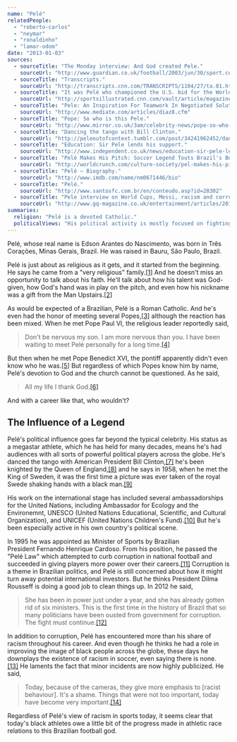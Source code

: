 ```yaml
---
name: "Pelé"
relatedPeople:
  - "roberto-carlos"
  - "neymar"
  - "ronaldinho"
  - "lamar-odom"
date: "2013-01-03"
sources:
  - sourceTitle: "The Monday interview: And God created Pele."
    sourceUrl: "http://www.guardian.co.uk/football/2003/jun/30/sport.comment"
  - sourceTitle: "Transcripts."
    sourceUrl: "http://transcripts.cnn.com/TRANSCRIPTS/1104/27/ta.01.html"
  - sourceTitle: "It was Pelé who championed the U.S. bid for the World Cup."
    sourceUrl: "http://sportsillustrated.cnn.com/vault/article/magazine/MAG1005315/index.htm"
  - sourceTitle: "Pele: An Inspiration For Teamwork In Negotiated Solutions."
    sourceUrl: "http://www.mediate.com/articles/diaz8.cfm"
  - sourceTitle: "Pope: So who is this Pele."
    sourceUrl: "http://www.mirror.co.uk/3am/celebrity-news/pope-so-who-is-this-pele-554910"
  - sourceTitle: "Dancing the tango with Bill Clinton."
    sourceUrl: "http://peleoutofcontext.tumblr.com/post/34241962452/dancing-the-tango-with-bill-clinton"
  - sourceTitle: "Education: Sir Pele lends his support."
    sourceUrl: "http://www.independent.co.uk/news/education-sir-pele-lends-his-support-1286703.html"
  - sourceTitle: "Pelé Makes His Pitch: Soccer Legend Touts Brazil's Boom, World Cup 2012."
    sourceUrl: "http://worldcrunch.com/culture-society/pel-makes-his-pitch-soccer-legend-touts-brazil-s-boom-world-cup-2014/c3s4580/#.UOINb2_Adf0"
  - sourceTitle: "Pelé – Biography."
    sourceUrl: "http://www.imdb.com/name/nm0671446/bio"
  - sourceTitle: "Pelé."
    sourceUrl: "http://www.santosfc.com.br/en/conteudo.asp?id=28302"
  - sourceTitle: "Pele interview on World Cups, Messi, racism and corruption in football."
    sourceUrl: "http://www.gq-magazine.co.uk/entertainment/articles/2012-05/04/pele-interview-football-messi-fifa-racism"
summaries:
  religion: "Pelé is a devoted Catholic."
  politicalViews: "His political activity is mostly focused on fighting corruption in Brazilian politics."
---
```


Pelé, whose real name is Edson Arantes do Nascimento, was born in Três Corações, Minas Gerais, Brazil. He was raised in Bauru, São Paulo, Brazil.

Pelé is just about as religious as it gets, and it started from the beginning. He says he came from a "very religious" family.<a class="source-citation" href="#http%3A%2F%2Fwww.guardian.co.uk%2Ffootball%2F2003%2Fjun%2F30%2Fsport.comment" title="The Monday interview: And God created Pele.">[1]</a> And he doesn't miss an opportunity to talk about his faith. He'll talk about how his talent was God-given, how God's hand was in play on the pitch, and even how his nickname was a gift from the Man Upstairs.<a class="source-citation" href="#http%3A%2F%2Ftranscripts.cnn.com%2FTRANSCRIPTS%2F1104%2F27%2Fta.01.html" title="Transcripts.">[2]</a>

As would be expected of a Brazilian, Pelé is a Roman Catholic. And he's even had the honor of meeting several Popes,<a class="source-citation" href="#http%3A%2F%2Fsportsillustrated.cnn.com%2Fvault%2Farticle%2Fmagazine%2FMAG1005315%2Findex.htm" title="It was Pelé who championed the U.S. bid for the World Cup.">[3]</a> although the reaction has been mixed. When he met Pope Paul VI, the religious leader reportedly said,

>Don't be nervous my son. I am more nervous than you. I have been waiting to meet Pelé personally for a long time.<a class="source-citation" href="#http%3A%2F%2Fwww.mediate.com%2Farticles%2Fdiaz8.cfm" title="Pele: An Inspiration For Teamwork In Negotiated Solutions.">[4]</a>

But then when he met Pope Benedict XVI, the pontiff apparently didn't even know who he was.<a class="source-citation" href="#http%3A%2F%2Fwww.mirror.co.uk%2F3am%2Fcelebrity-news%2Fpope-so-who-is-this-pele-554910" title="Pope: So who is this Pele.">[5]</a> But regardless of which Popes know him by name, Pelé's devotion to God and the church cannot be questioned. As he said,

>All my life I thank God.<a class="source-citation" href="#http%3A%2F%2Fwww.guardian.co.uk%2Ffootball%2F2003%2Fjun%2F30%2Fsport.comment" title="The Monday interview: And God created Pele.">[6]</a>

And with a career like that, who wouldn't?


## The Influence of a Legend

Pelé's political influence goes far beyond the typical celebrity. His status as a megastar athlete, which he has held for many decades, means he's had audiences with all sorts of powerful political players across the globe. He's danced the tango with American President Bill Clinton,<a class="source-citation" href="#http%3A%2F%2Fpeleoutofcontext.tumblr.com%2Fpost%2F34241962452%2Fdancing-the-tango-with-bill-clinton" title="Dancing the tango with Bill Clinton.">[7]</a> he's been knighted by the Queen of England,<a class="source-citation" href="#http%3A%2F%2Fwww.independent.co.uk%2Fnews%2Feducation-sir-pele-lends-his-support-1286703.html" title="Education: Sir Pele lends his support.">[8]</a> and he says in 1958, when he met the King of Sweden, it was the first time a picture was ever taken of the royal Swede shaking hands with a black man.<a class="source-citation" href="#http%3A%2F%2Fworldcrunch.com%2Fculture-society%2Fpel-makes-his-pitch-soccer-legend-touts-brazil-s-boom-world-cup-2014%2Fc3s4580%2F%23.UOINb2_Adf0" title="Pelé Makes His Pitch: Soccer Legend Touts Brazil&apos;s Boom, World Cup 2014.">[9]</a>

His work on the international stage has included several ambassadorships for the United Nations, including Ambassador for Ecology and the Environemnt, UNESCO (United Nations Educational, Scientific, and Cultural Organization), and UNICEF (United Nations Children's Fund).<a class="source-citation" href="#http%3A%2F%2Fwww.imdb.com%2Fname%2Fnm0671446%2Fbio" title="Pelé – Biography.">[10]</a> But he's been especially active in his own country's political scene.

In 1995 he was appointed as Minister of Sports by Brazilian President Fernando Henrique Cardoso. From his position, he passed the "Pelé Law" which attempted to curb corruption in national football and succeeded in giving players more power over their careers.<a class="source-citation" href="#http%3A%2F%2Fwww.santosfc.com.br%2Fen%2Fconteudo.asp%3Fid%3D28302" title="Pelé.">[11]</a> Corruption is a theme in Brazilian politics, and Pelé is still concerned about how it might turn away potential international investors. But he thinks President Dilma Rousseff is doing a good job to clean things up. In 2012 he said,

>She has been in power just under a year, and she has already gotten rid of six ministers. This is the first time in the history of Brazil that so many politicians have been ousted from government for corruption. The fight must continue.<a class="source-citation" href="#http%3A%2F%2Fworldcrunch.com%2Fculture-society%2Fpel-makes-his-pitch-soccer-legend-touts-brazil-s-boom-world-cup-2014%2Fc3s4580%2F%23.UOINb2_Adf0" title="Pelé Makes His Pitch: Soccer Legend Touts Brazil&apos;s Boom, World Cup 2014.">[12]</a>

In addition to corruption, Pelé has encountered more than his share of racism throughout his career. And even though he thinks he had a role in improving the image of black people across the globe, these days he downplays the existence of racism in soccer, even saying there is none.<a class="source-citation" href="#http%3A%2F%2Fworldcrunch.com%2Fculture-society%2Fpel-makes-his-pitch-soccer-legend-touts-brazil-s-boom-world-cup-2014%2Fc3s4580%2F%23.UOINb2_Adf0" title="Pelé Makes His Pitch: Soccer Legend Touts Brazil&apos;s Boom, World Cup 2012.">[13]</a> He laments the fact that minor incidents are now highly publicized. He said,

>Today, because of the cameras, they give more emphasis to [racist behaviour]. It's a shame. Things that were not too important, today have become very important.<a class="source-citation" href="#http%3A%2F%2Fwww.gq-magazine.co.uk%2Fentertainment%2Farticles%2F2012-05%2F04%2Fpele-interview-football-messi-fifa-racism" title="Pele interview on World Cups, Messi, racism and corruption in football.">[14]</a>

Regardless of Pelé's view of racism in sports today, it seems clear that today's black athletes owe a little bit of the progress made in athletic race relations to this Brazilian football god.
